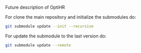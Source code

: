 Future description of OptiHR

For clone the main repository and initialize the submodules do:
```bash
git submodule update --init --recursive
```
For update the submodule to the last version do:
```bash
git submodule update --remote
```
